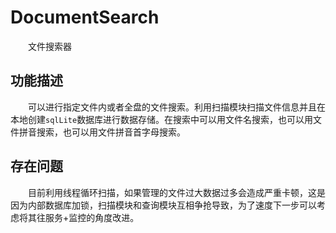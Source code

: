 # DocumentSearch
&emsp;&emsp;文件搜索器
## 功能描述
&emsp;&emsp;可以进行指定文件内或者全盘的文件搜索。利用扫描模块扫描文件信息并且在本地创建`sqlLite`数据库进行数据存储。在搜索中可以用文件名搜索，也可以用文件拼音搜索，也可以用文件拼音首字母搜索。
## 存在问题
&emsp;&emsp;目前利用线程循环扫描，如果管理的文件过大数据过多会造成严重卡顿，这是因为内部数据库加锁，扫描模块和查询模块互相争抢导致，为了速度下一步可以考虑将其往服务+监控的角度改进。